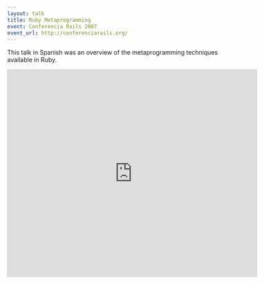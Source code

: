 ```yaml
---
layout: talk
title: Ruby Metaprogramming
event: Conferencia Rails 2007
event_url: http://conferenciarails.org/
---
```


This talk in Spanish was an overview of the metaprogramming techniques available in Ruby.

<iframe src="http://www.slideshare.net/slideshow/embed_code/177022" width="576" height="480" frameborder="0" marginwidth="0" marginheight="0" scrolling="no" style="border:1px solid #CCC;border-width:1px 1px 0;margin-bottom:5px" allowfullscreen webkitallowfullscreen mozallowfullscreen> </iframe>
